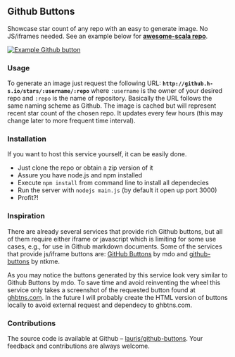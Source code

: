 ## Github Buttons

Showcase star count of any repo with an easy to generate image. No JS/iframes needed. See an example below for **[awesome-scala repo](https://github.com/lauris/awesome-scala)**.

[![Example Github button](http://github.h-s.io/stars/lauris/awesome-scala)](https://github.com/lauris/awesome-scala)

### Usage

To generate an image just request the following URL: **``http://github.h-s.io/stars/:username/:repo``** where ``:username`` is the owner of your desired repo and ``:repo`` is the name of repository. Basically the URL follows the same naming scheme as Github. The image is cached but will represent recent star count of the chosen repo. It updates every few hours (this may change later to more frequent time interval).

### Installation

If you want to host this service yourself, it can be easily done. 

* Just clone the repo or obtain a zip version of it
* Assure you have node.js and npm installed
* Execute ``npm install`` from command line to install all dependecies
* Run the server with ``nodejs main.js`` (by default it open up port 3000)
* Profit?!

### Inspiration
 
There are already several services that provide rich Github buttons, but all of them require either iframe or javascript which is limiting for some use cases, e.g., for use in Github markdown documents. Some of the services that provide js/iframe buttons are: [GitHub Buttons](http://ghbtns.com/) by mdo and [github-buttons](https://github.com/ntkme/github-buttons) by ntkme.  

As you may notice the buttons generated by this service look very similar to Github Buttons by mdo. To save time and avoid reinventing the wheel this service only takes a screenshot of the requested button found at [ghbtns.com](http://ghbtns.com/). In the future I will probably create the HTML version of buttons locally to avoid external request and dependecy to ghbtns.com.

### Contributions

The source code is available at Github – [lauris/github-buttons](https://github.com/lauris/github-buttons). Your feedback and contributions are always welcome. 
